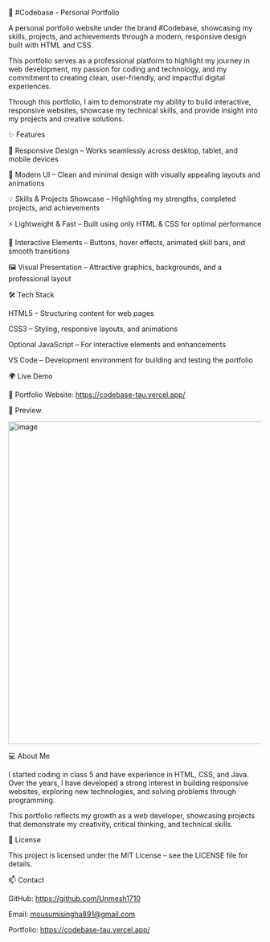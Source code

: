 🌟 #Codebase - Personal Portfolio

A personal portfolio website under the brand #Codebase, showcasing my skills, projects, and achievements through a modern, responsive design built with HTML and CSS.

This portfolio serves as a professional platform to highlight my journey in web development, my passion for coding and technology, and my commitment to creating clean, user-friendly, and impactful digital experiences.

Through this portfolio, I aim to demonstrate my ability to build interactive, responsive websites, showcase my technical skills, and provide insight into my projects and creative solutions.



✨ Features

📱 Responsive Design – Works seamlessly across desktop, tablet, and mobile devices

🎨 Modern UI – Clean and minimal design with visually appealing layouts and animations

💡 Skills & Projects Showcase – Highlighting my strengths, completed projects, and achievements

⚡ Lightweight & Fast – Built using only HTML & CSS for optimal performance

🎯 Interactive Elements – Buttons, hover effects, animated skill bars, and smooth transitions

🖼️ Visual Presentation – Attractive graphics, backgrounds, and a professional layout


🛠️ Tech Stack

HTML5 – Structuring content for web pages

CSS3 – Styling, responsive layouts, and animations

Optional JavaScript – For interactive elements and enhancements

VS Code – Development environment for building and testing the portfolio


🌍 Live Demo

🔗 Portfolio Website: https://codebase-tau.vercel.app/


📸 Preview

<img width="1344" height="642" alt="image" src="https://github.com/user-attachments/assets/3eb8b4d5-583d-46f6-9d7f-5014f7992682" />


💻 About Me

I started coding in class 5 and have experience in HTML, CSS, and Java. Over the years, I have developed a strong interest in building responsive websites, exploring new technologies, and solving problems through programming.

This portfolio reflects my growth as a web developer, showcasing projects that demonstrate my creativity, critical thinking, and technical skills.


📝 License

This project is licensed under the MIT License – see the LICENSE
 file for details.

📫 Contact

GitHub: https://github.com/Unmesh1710

Email: mousumisingha891@gmail.com

Portfolio: https://codebase-tau.vercel.app/
